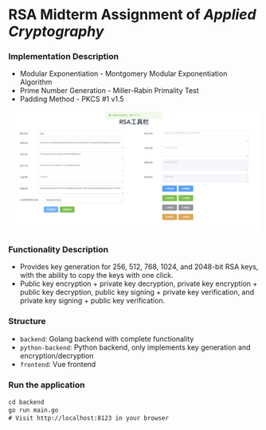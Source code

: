 # RSA Midterm Assignment of *Applied Cryptography*

### Implementation Description

* Modular Exponentiation - Montgomery Modular Exponentiation Algorithm
* Prime Number Generation - Miller-Rabin Primality Test
* Padding Method - PKCS #1 v1.5

![Frontend page](/images/frontend.png)

### Functionality Description

* Provides key generation for 256, 512, 768, 1024, and 2048-bit RSA keys, with the ability to copy the keys with one click.
* Public key encryption + private key decryption, private key encryption + public key decryption, public key signing + private key verification, and private key signing + public key verification.

### Structure

- `backend`: Golang backend with complete functionality
- `python-backend`: Python backend, only implements key generation and encryption/decryption
- `frontend`: Vue frontend

### Run the application

```shell
cd backend
go run main.go
# Visit http://localhost:8123 in your browser
```